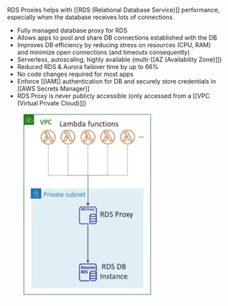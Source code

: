 RDS Proxies helps with [[RDS (Relational Database Service)]] performance, especially when the database receives lots of connections

- Fully managed database proxy for RDS
- Allows apps to pool and share DB connections established with the DB
- Improves DB efficiency by reducing stress on resources (CPU, RAM) and minimize open connections (and timeouts consequently)
- Serverless, autoscaling, highly available (multi-[[AZ (Availability Zone)]])
- Reduced RDS & Aurora failover time by up to 66%
- No code changes required for most apps
- Enforce [[IAM]] authentication for DB and securely store credentials in [[AWS Secrets Manager]]
- RDS Proxy is never publicly accessible (only accessed from a [[VPC (Virtual Private Cloud)]])
![RDS_proxy.png](./Images/RDS_proxy.png)